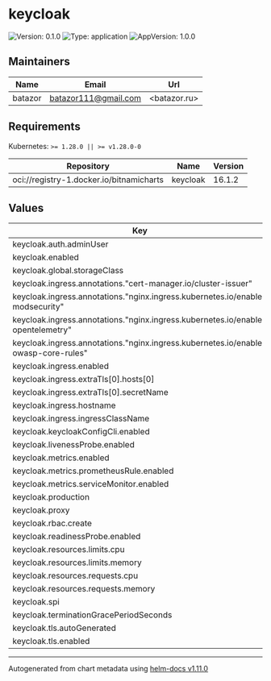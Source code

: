 # keycloak

![Version: 0.1.0](https://img.shields.io/badge/Version-0.1.0-informational?style=flat-square) ![Type: application](https://img.shields.io/badge/Type-application-informational?style=flat-square) ![AppVersion: 1.0.0](https://img.shields.io/badge/AppVersion-1.0.0-informational?style=flat-square)

## Maintainers

| Name | Email | Url |
| ---- | ------ | --- |
| batazor | <batazor111@gmail.com> | <batazor.ru> |

## Requirements

Kubernetes: `>= 1.28.0 || >= v1.28.0-0`

| Repository | Name | Version |
|------------|------|---------|
| oci://registry-1.docker.io/bitnamicharts | keycloak | 16.1.2 |

## Values

| Key | Type | Default | Description |
|-----|------|---------|-------------|
| keycloak.auth.adminUser | string | `"user"` |  |
| keycloak.enabled | bool | `true` |  |
| keycloak.global.storageClass | string | `"local-path"` |  |
| keycloak.ingress.annotations."cert-manager.io/cluster-issuer" | string | `"cert-manager-production"` |  |
| keycloak.ingress.annotations."nginx.ingress.kubernetes.io/enable-modsecurity" | string | `"false"` |  |
| keycloak.ingress.annotations."nginx.ingress.kubernetes.io/enable-opentelemetry" | string | `"true"` |  |
| keycloak.ingress.annotations."nginx.ingress.kubernetes.io/enable-owasp-core-rules" | string | `"true"` |  |
| keycloak.ingress.enabled | bool | `true` |  |
| keycloak.ingress.extraTls[0].hosts[0] | string | `"keycloak.shortlink.best"` |  |
| keycloak.ingress.extraTls[0].secretName | string | `"keycloak-ingress-tls"` |  |
| keycloak.ingress.hostname | string | `"keycloak.shortlink.best"` |  |
| keycloak.ingress.ingressClassName | string | `"nginx"` |  |
| keycloak.keycloakConfigCli.enabled | bool | `false` |  |
| keycloak.livenessProbe.enabled | bool | `false` |  |
| keycloak.metrics.enabled | bool | `true` |  |
| keycloak.metrics.prometheusRule.enabled | bool | `true` |  |
| keycloak.metrics.serviceMonitor.enabled | bool | `true` |  |
| keycloak.production | bool | `false` |  |
| keycloak.proxy | string | `"edge"` |  |
| keycloak.rbac.create | bool | `true` |  |
| keycloak.readinessProbe.enabled | bool | `false` |  |
| keycloak.resources.limits.cpu | string | `"100m"` |  |
| keycloak.resources.limits.memory | string | `"512Mi"` |  |
| keycloak.resources.requests.cpu | string | `"20m"` |  |
| keycloak.resources.requests.memory | string | `"64Mi"` |  |
| keycloak.spi | object | `{}` |  |
| keycloak.terminationGracePeriodSeconds | int | `60` |  |
| keycloak.tls.autoGenerated | bool | `false` |  |
| keycloak.tls.enabled | bool | `false` |  |

----------------------------------------------
Autogenerated from chart metadata using [helm-docs v1.11.0](https://github.com/norwoodj/helm-docs/releases/v1.11.0)

